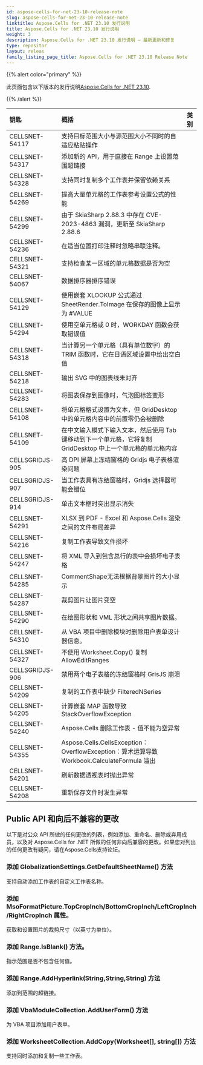 ```yaml
---
id: aspose-cells-for-net-23-10-release-note
slug: aspose-cells-for-net-23-10-release-note
linktitle: Aspose.Cells for .NET 23.10 发行说明
title: Aspose.Cells for .NET 23.10 发行说明
weight: 3
description: Aspose.Cells for .NET 23.10 发行说明 – 最新更新和修复
type: repositor
layout: releas
family_listing_page_title: Aspose.Cells for .NET 23.10 Release Note
---
```

{{% alert color="primary" %}}

此页面包含以下版本的发行说明[Aspose.Cells for .NET 23.10](https://www.nuget.org/packages/Aspose.Cells/23.10.0).

{{% /alert %}}

|**钥匙**|**概括**|**类别**|
| :- | :- | :- |
|CELLSNET-54117|支持目标范围大小与源范围大小不同时的自适应粘贴操作|
|CELLSNET-54317|添加新的 API，用于直接在 Range 上设置范围超链接|
|CELLSNET-54328|支持同时复制多个工作表并保留依赖关系|
|CELLSNET-54269|提高大量单元格的工作表参考设置公式的性能|
|CELLSNET-54299|由于 SkiaSharp 2.88.3 中存在 CVE-2023-4863 漏洞，更新至 SkiaSharp 2.88.6|
|CELLSNET-54236|在适当位置打印注释时忽略串联注释。|
|CELLSNET-54321|支持检查某一区域的单元格数据是否为空|
|CELLSNET-54067|数据排序器排序错误|
|CELLSNET-54129|使用嵌套 XLOOKUP 公式通过 SheetRender.ToImage 在保存的图像上显示为 #VALUE|
|CELLSNET-54294|使用空单元格或 0 时，WORKDAY 函数会获取错误值|
|CELLSNET-54318|当计算另一个单元格（具有单位数字）的 TRIM 函数时，它在日语区域设置中给出空白值|
|CELLSNET-54218|输出 SVG 中的图表线未对齐|
|CELLSNET-54283|将图表保存到图像时，气泡图标签变形|
|CELLSNET-54108|将单元格格式设置为文本，但 GridDesktop 中的单元格内容中的前置零仍会被删除|
|CELLSNET-54109|在中文输入模式下输入文本，然后使用 Tab 键移动到下一个单元格，它将复制 GridDesktop 中上一个单元格的单元格内容|
|CELLSGRIDJS-905|高 DPI 屏幕上冻结窗格的 Gridjs 电子表格渲染问题|
|CELLSGRIDJS-907|当工作表具有冻结窗格时，Gridjs 选择器可能会错位|
|CELLSGRIDJS-914|单击文本框时突出显示消失|
|CELLSNET-54291|XLSX 到 PDF - Excel 和 Aspose.Cells 渲染之间的文件布局差异|
|CELLSNET-54216|复制工作表导致文件损坏|
|CELLSNET-54247|将 XML 导入到包含总行的表中会损坏电子表格|
|CELLSNET-54285|CommentShape无法根据背景图片的大小显示|
|CELLSNET-54287|裁剪图片让图片变空|
|CELLSNET-54290|在绘图形状和 VML 形状之间共享图片数据。|
|CELLSNET-54310|从 VBA 项目中删除模块时删除用户表单设计器信息。|
|CELLSNET-54327|不使用 Worksheet.Copy() 复制 AllowEditRanges|
|CELLSGRIDJS-906|禁用两个电子表格的冻结窗格时 GrisJS 崩溃|
|CELLSNET-54209|复制的工作表中缺少 FilteredNSeries|
|CELLSNET-54205|计算嵌套 MAP 函数导致 StackOverflowException|
|CELLSNET-54240|Aspose.Cells 删除工作表 - 值不能为空异常|
|CELLSNET-54355|Aspose.Cells.CellsException：OverflowException：算术运算导致 Workbook.CalculateFormula 溢出|
|CELLSNET-54201|刷新数据透视表时抛出异常|
|CELLSNET-54208|重新保存文件时发生异常|

##  **Public API 和向后不兼容的更改**

以下是对公众 API 所做的任何更改的列表，例如添加、重命名、删除或弃用成员，以及对 Aspose.Cells for .NET 所做的任何非向后兼容的更改。如果您对列出的任何更改有疑问，请在Aspose.Cells支持论坛。

###  **添加 GlobalizationSettings.GetDefaultSheetName() 方法**

支持自动添加工作表的自定义工作表名称。

###  **添加 MsoFormatPicture.TopCropInch/BottomCropInch/LeftCropInch/RightCropInch 属性。**

获取和设置图片的裁剪尺寸（以英寸为单位）。

###  **添加 Range.IsBlank() 方法。**

指示范围是否不包含任何值。

###  **添加 Range.AddHyperlink(String,String,String) 方法**

添加到范围的超链接。

###  **添加 VbaModuleCollection.AddUserForm() 方法**

为 VBA 项目添加用户表单。

###  **添加 WorksheetCollection.AddCopy(Worksheet[], string[]) 方法**

支持同时添加和复制一些工作表。

